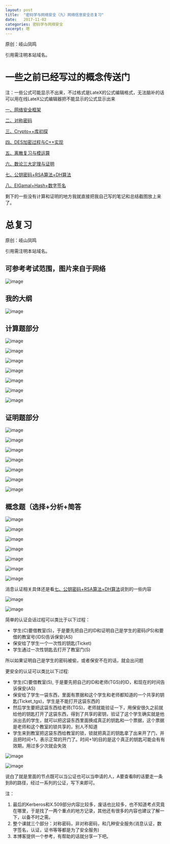 ```yaml
---
layout: post
title:  "密码学与网络安全（九）网络信息安全总复习"
date:   2017-11-02
categories: 密码学与网络安全
excerpt: 嗯
---
```

<script src="https://cdnjs.cloudflare.com/ajax/libs/mathjax/2.7.1/MathJax.js?config=default" id=""></script>

原创：岐山凤鸣

引用需注明本站域名。

# 一些之前已经写过的概念传送门

注：一些公式可能显示不出来，不过格式是LateX的公式编辑格式，无法脑补的话可以用在线LateX公式编辑器把不能显示的公式显示出来

[一、网络安全框架](http://www.ecohnoch.cn/2017/08/07/shuxue48/)

[二、对称密码](http://www.ecohnoch.cn/2017/09/20/shuxue49/)

[三、Crypto++库初探](http://www.ecohnoch.cn/2017/10/07/shuxue52/)

[四、DES加密过程与C++实现](http://www.ecohnoch.cn/2017/10/09/shuxue53/)

[五、离散复习与模运算](http://www.ecohnoch.cn/2017/10/16/shuxue54/)

[六、数论三大定理与证明](http://www.ecohnoch.cn/2017/10/24/shuxue55/)

[七、公钥密码+RSA算法+DH算法](http://www.ecohnoch.cn/2017/10/26/shuxue56/)

[八、EIGamal+Hash+数字签名](http://www.ecohnoch.cn/2017/11/01/shuxue57/)

剩下的一些没有计算和证明的地方我就直接把我自己写的笔记和总结截图放上来了。


# 总复习

原创：岐山凤鸣

引用需注明本站域名。

## 可参考考试范围，图片来自于网络

![image](/img/NSfanwei.JPG)

## 我的大纲

![image](/img/NS1.png)

## 计算题部分

![image](/img/NS2.png)

![image](/img/NS3.png)

![image](/img/NS4.png)

![image](/img/NS5.png)

![image](/img/NS6.png)

![image](/img/NS7.png)

![image](/img/NS8.png)

## 证明题部分

![image](/img/NS9.png)

![image](/img/NS10.png)

![image](/img/NS11.png)

![image](/img/NS12.png)

![image](/img/NS13.png)

![image](/img/NS14.png)

![image](/img/NS14p.png)

## 概念题（选择+分析+简答

![image](/img/NS15.png)

![image](/img/NS16.png)

![image](/img/NS17.png)

![image](/img/NS18.png)

![image](/img/NS19.png)

![image](/img/NS20.png)

![image](/img/NS21.png)

消息认证相关具体还是看[七、公钥密码+RSA算法+DH算法](http://www.ecohnoch.cn/2017/10/26/shuxue56/)说到的一些内容

![image](/img/NS22.png)

![image](/img/NS23.png)

简单的认证会话过程可以类比于以下过程：

* 学生(C)要借教室(S)，于是要先把自己的ID和证明自己是学生的密码(PS)和要借的教室号(IDS)告诉保安(AS)
* 保安给了学生一个一次性的钥匙(Ticket)
* 学生通过一次性钥匙去打开了教室门(S)

所以如果证明自己是学生的密码被偷，或者保安不在的话，就会出问题

更安全的认证可以类比以下过程:

* 学生(C)要借教室(S), 于是要先把自己的ID和老师(TGS)的ID，和现在的时间告诉保安(AS)
* 保安给了学生一袋东西，里面有票据和这个学生和老师都知道的一个共享的钥匙(Ticket_tgs)，学生是不能打开这袋东西的
* 然后学生要把这袋东西给老师(TGS)，老师就能验证一下，用保安很久之前就给他的钥匙打开了这袋东西，得到了共享的密钥，验证了这个学生确实就是他派出去的学生，就可以把这袋东西里面换成真正的钥匙和一个票据，这个票据是老师和这个教室的锁共享的，别人不知道
* 学生来到教室把这袋东西给教室的锁，锁就把真正的钥匙拿了出来开了门，并且把时间+1，表示正常的开门了。时间+1的目的是这个真正的钥匙可能会有有效期，用过多少次就会失效


![image](/img/NS24.png)

![image](/img/NS25.png)

说白了就是里面的节点既可以当公证也可以当申请的人，A要查看B的话要走一条到B的路径，经过一系列的公证，写下来即可。

注：

1. 最后的Kerberos和X.509部分内容比较多，废话也比较多，也不知道考点究竟在哪里，于是找了一两个重点的地方记录，其他还有很多的内容也建议了解一下，以备不时之需。
2. 整个课就三个部分：对称密码，非对称密码，和几种安全服务(消息认证，数字签名，认证，证书等等都是为了安全服务)
3. 本博客提供一个参考，有帮助的话就分享一下吧。







